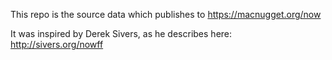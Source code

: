 This repo is the source data which publishes to https://macnugget.org/now

It was inspired by Derek Sivers, as he describes here: http://sivers.org/nowff

